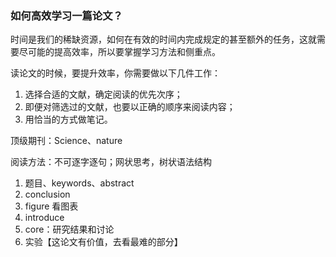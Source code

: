 ### 如何高效学习一篇论文？

时间是我们的稀缺资源，如何在有效的时间内完成规定的甚至额外的任务，这就需要尽可能的提高效率，所以要掌握学习方法和侧重点。

读论文的时候，要提升效率，你需要做以下几件工作：

1. 选择合适的文献，确定阅读的优先次序；
2. 即便对筛选过的文献，也要以正确的顺序来阅读内容；
3. 用恰当的方式做笔记。

顶级期刊：Science、nature

阅读方法：不可逐字逐句；网状思考，树状语法结构

1. 题目、keywords、abstract
2. conclusion
3. figure 看图表
4. introduce
5. core：研究结果和讨论
6. 实验【这论文有价值，去看最难的部分】

